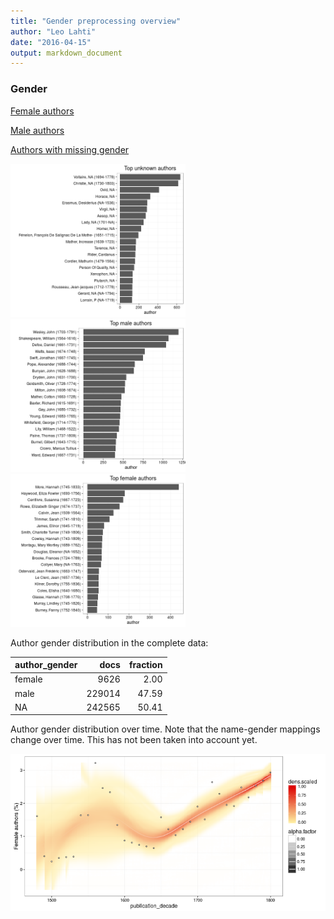 ```yaml
---
title: "Gender preprocessing overview"
author: "Leo Lahti"
date: "2016-04-15"
output: markdown_document
---
```


### Gender

[Female authors](output.tables/gender_female.csv)

[Male authors](output.tables/gender_male.csv)

[Authors with missing gender](output.tables/gender_unknown.csv)


<img src="figure/summary-authorgenders-1.png" title="plot of chunk summary-authorgenders" alt="plot of chunk summary-authorgenders" width="280px" /><img src="figure/summary-authorgenders-2.png" title="plot of chunk summary-authorgenders" alt="plot of chunk summary-authorgenders" width="280px" /><img src="figure/summary-authorgenders-3.png" title="plot of chunk summary-authorgenders" alt="plot of chunk summary-authorgenders" width="280px" />



Author gender distribution in the complete data:


|author_gender |   docs| fraction|
|:-------------|------:|--------:|
|female        |   9626|     2.00|
|male          | 229014|    47.59|
|NA            | 242565|    50.41|

Author gender distribution over time. Note that the name-gender mappings change over time. This has not been taken into account yet.


![plot of chunk summarygendertime](figure/summarygendertime-1.png)


